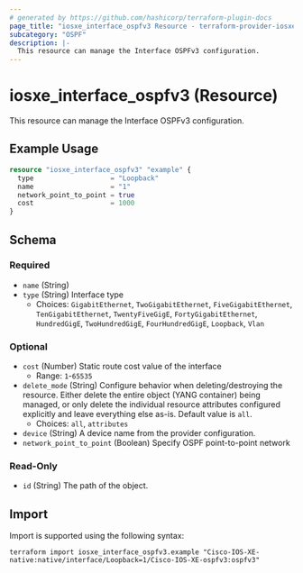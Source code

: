 ```yaml
---
# generated by https://github.com/hashicorp/terraform-plugin-docs
page_title: "iosxe_interface_ospfv3 Resource - terraform-provider-iosxe"
subcategory: "OSPF"
description: |-
  This resource can manage the Interface OSPFv3 configuration.
---
```


# iosxe_interface_ospfv3 (Resource)

This resource can manage the Interface OSPFv3 configuration.

## Example Usage

```terraform
resource "iosxe_interface_ospfv3" "example" {
  type                   = "Loopback"
  name                   = "1"
  network_point_to_point = true
  cost                   = 1000
}
```

<!-- schema generated by tfplugindocs -->
## Schema

### Required

- `name` (String)
- `type` (String) Interface type
  - Choices: `GigabitEthernet`, `TwoGigabitEthernet`, `FiveGigabitEthernet`, `TenGigabitEthernet`, `TwentyFiveGigE`, `FortyGigabitEthernet`, `HundredGigE`, `TwoHundredGigE`, `FourHundredGigE`, `Loopback`, `Vlan`

### Optional

- `cost` (Number) Static route cost value of the interface
  - Range: `1`-`65535`
- `delete_mode` (String) Configure behavior when deleting/destroying the resource. Either delete the entire object (YANG container) being managed, or only delete the individual resource attributes configured explicitly and leave everything else as-is. Default value is `all`.
  - Choices: `all`, `attributes`
- `device` (String) A device name from the provider configuration.
- `network_point_to_point` (Boolean) Specify OSPF point-to-point network

### Read-Only

- `id` (String) The path of the object.

## Import

Import is supported using the following syntax:

```shell
terraform import iosxe_interface_ospfv3.example "Cisco-IOS-XE-native:native/interface/Loopback=1/Cisco-IOS-XE-ospfv3:ospfv3"
```
